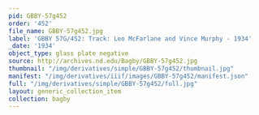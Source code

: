 ```yaml
---
pid: GBBY-57g452
order: '452'
file_name: GBBY-57g452.jpg
label: 'GBBY 57G/452: Track: Leo McFarlane and Vince Murphy - 1934'
_date: '1934'
object_type: glass plate negative
source: http://archives.nd.edu/Bagby/GBBY-57g452.jpg
thumbnail: "/img/derivatives/simple/GBBY-57g452/thumbnail.jpg"
manifest: "/img/derivatives/iiif/images/GBBY-57g452/manifest.json"
full: "/img/derivatives/simple/GBBY-57g452/full.jpg"
layout: generic_collection_item
collection: bagby
---
```

